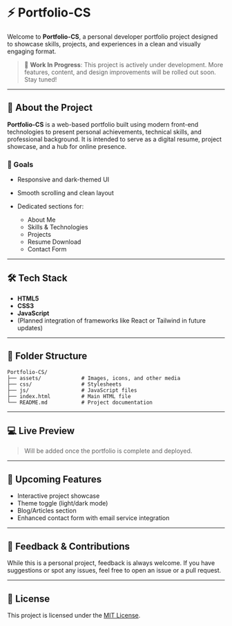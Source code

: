 # ⚡ Portfolio-CS

Welcome to **Portfolio-CS**, a personal developer portfolio project designed to showcase skills, projects, and experiences in a clean and visually engaging format.

> 🚧 **Work In Progress**: This project is actively under development. More features, content, and design improvements will be rolled out soon. Stay tuned!

---

## 📌 About the Project

**Portfolio-CS** is a web-based portfolio built using modern front-end technologies to present personal achievements, technical skills, and professional background. It is intended to serve as a digital resume, project showcase, and a hub for online presence.

### 🎯 Goals

* Responsive and dark-themed UI
* Smooth scrolling and clean layout
* Dedicated sections for:

  * About Me
  * Skills & Technologies
  * Projects
  * Resume Download
  * Contact Form

---

## 🛠 Tech Stack

* **HTML5**
* **CSS3**
* **JavaScript**
* (Planned integration of frameworks like React or Tailwind in future updates)

---

## 📁 Folder Structure

```
Portfolio-CS/
├── assets/             # Images, icons, and other media
├── css/                # Stylesheets
├── js/                 # JavaScript files
├── index.html          # Main HTML file
└── README.md           # Project documentation
```

---

## 💻 Live Preview

> Will be added once the portfolio is complete and deployed.

---

## 🚩 Upcoming Features

* Interactive project showcase
* Theme toggle (light/dark mode)
* Blog/Articles section
* Enhanced contact form with email service integration

---

## 🙏 Feedback & Contributions

While this is a personal project, feedback is always welcome. If you have suggestions or spot any issues, feel free to open an issue or a pull request.

---

## 📄 License

This project is licensed under the [MIT License](LICENSE).
